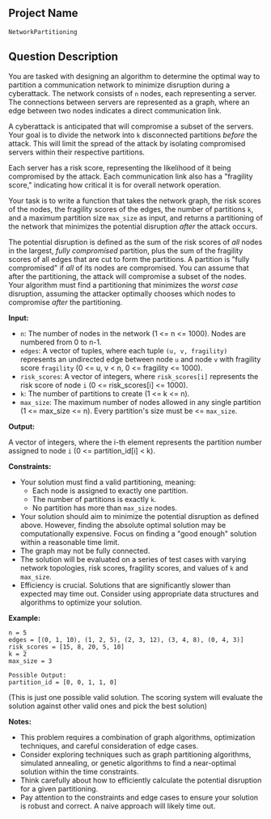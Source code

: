 ## Project Name

`NetworkPartitioning`

## Question Description

You are tasked with designing an algorithm to determine the optimal way to partition a communication network to minimize disruption during a cyberattack. The network consists of `n` nodes, each representing a server. The connections between servers are represented as a graph, where an edge between two nodes indicates a direct communication link.

A cyberattack is anticipated that will compromise a subset of the servers. Your goal is to divide the network into `k` disconnected partitions *before* the attack. This will limit the spread of the attack by isolating compromised servers within their respective partitions.

Each server has a risk score, representing the likelihood of it being compromised by the attack. Each communication link also has a "fragility score," indicating how critical it is for overall network operation.

Your task is to write a function that takes the network graph, the risk scores of the nodes, the fragility scores of the edges, the number of partitions `k`, and a maximum partition size `max_size` as input, and returns a partitioning of the network that minimizes the potential disruption *after* the attack occurs.

The potential disruption is defined as the sum of the risk scores of *all* nodes in the largest, *fully compromised* partition, plus the sum of the fragility scores of all edges that are cut to form the partitions. A partition is "fully compromised" if *all* of its nodes are compromised.  You can assume that after the partitioning, the attack will compromise a subset of the nodes. Your algorithm must find a partitioning that minimizes the *worst case* disruption, assuming the attacker optimally chooses which nodes to compromise *after* the partitioning.

**Input:**

*   `n`: The number of nodes in the network (1 <= n <= 1000). Nodes are numbered from 0 to n-1.
*   `edges`: A vector of tuples, where each tuple `(u, v, fragility)` represents an undirected edge between node `u` and node `v` with fragility score `fragility` (0 <= u, v < n, 0 <= fragility <= 1000).
*   `risk_scores`: A vector of integers, where `risk_scores[i]` represents the risk score of node `i` (0 <= risk_scores[i] <= 1000).
*   `k`: The number of partitions to create (1 <= k <= n).
*   `max_size`: The maximum number of nodes allowed in any single partition (1 <= max_size <= n).  Every partition's size must be <= `max_size`.

**Output:**

A vector of integers, where the i-th element represents the partition number assigned to node `i` (0 <= partition_id[i] < k).

**Constraints:**

*   Your solution must find a valid partitioning, meaning:
    *   Each node is assigned to exactly one partition.
    *   The number of partitions is exactly `k`.
    *   No partition has more than `max_size` nodes.
*   Your solution should aim to minimize the potential disruption as defined above. However, finding the absolute optimal solution may be computationally expensive.  Focus on finding a "good enough" solution within a reasonable time limit.
*   The graph may not be fully connected.
*   The solution will be evaluated on a series of test cases with varying network topologies, risk scores, fragility scores, and values of `k` and `max_size`.
*   Efficiency is crucial. Solutions that are significantly slower than expected may time out. Consider using appropriate data structures and algorithms to optimize your solution.

**Example:**

```
n = 5
edges = [(0, 1, 10), (1, 2, 5), (2, 3, 12), (3, 4, 8), (0, 4, 3)]
risk_scores = [15, 8, 20, 5, 10]
k = 2
max_size = 3

Possible Output:
partition_id = [0, 0, 1, 1, 0]
```
(This is just one possible valid solution. The scoring system will evaluate the solution against other valid ones and pick the best solution)

**Notes:**

*   This problem requires a combination of graph algorithms, optimization techniques, and careful consideration of edge cases.
*   Consider exploring techniques such as graph partitioning algorithms, simulated annealing, or genetic algorithms to find a near-optimal solution within the time constraints.
*   Think carefully about how to efficiently calculate the potential disruption for a given partitioning.
*   Pay attention to the constraints and edge cases to ensure your solution is robust and correct. A naive approach will likely time out.

